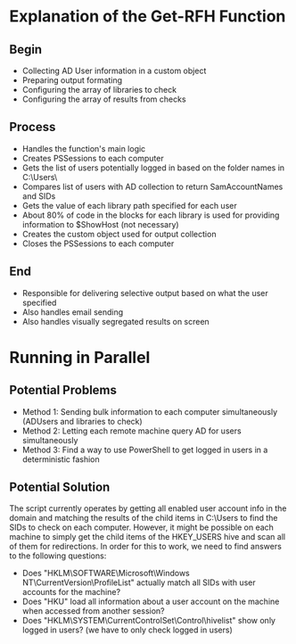 # Explanation of the Get-RFH Function

## Begin
- Collecting AD User information in a custom object
- Preparing output formating
- Configuring the array of libraries to check
- Configuring the array of results from checks

## Process
- Handles the function's main logic
- Creates PSSessions to each computer
- Gets the list of users potentially logged in based on the folder names in C:\Users\
- Compares list of users with AD collection to return SamAccountNames and SIDs
- Gets the value of each library path specified for each user
- About 80% of code in the blocks for each library is used for providing information to $ShowHost (not necessary)
- Creates the custom object used for output collection
- Closes the PSSessions to each computer

## End
- Responsible for delivering selective output based on what the user specified
- Also handles email sending
- Also handles visually segregated results on screen

# Running in Parallel

## Potential Problems
- Method 1: Sending bulk information to each computer simultaneously (ADUsers and libraries to check)
- Method 2: Letting each remote machine query AD for users simultaneously
- Method 3: Find a way to use PowerShell to get logged in users in a deterministic fashion

## Potential Solution
The script currently operates by getting all enabled user account info in the domain and matching the results of the child items in C:\Users to find the SIDs to check on each computer.  However, it might be possible on each machine to simply get the child items of the HKEY_USERS hive and scan all of them for redirections.  In order for this to work, we need to find answers to the following questions:
- Does "HKLM\SOFTWARE\Microsoft\Windows NT\CurrentVersion\ProfileList\" actually match all SIDs with user accounts for the machine?
- Does "HKU\" load all information about a user account on the machine when accessed from another session?
- Does "HKLM\SYSTEM\CurrentControlSet\Control\hivelist\" show only logged in users? (we have to only check logged in users)